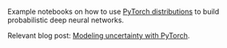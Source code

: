 Example notebooks on how to use [PyTorch distributions](https://pytorch.org/docs/stable/distributions.html) to build probabilistic deep neural networks.

Relevant blog post: [Modeling uncertainty with PyTorch](https://romainstrock.com/blog/modeling-uncertainty-with-pytorch.html).
